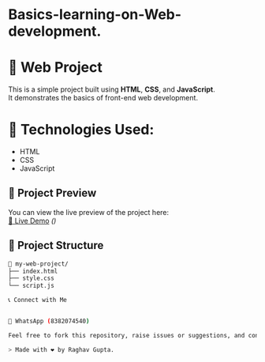 # Basics-learning-on-Web-development.
# 🚀  Web Project

This is a simple project built using **HTML**, **CSS**, and **JavaScript**.  
It demonstrates the basics of front-end web development.

# 🔧 Technologies Used:

- HTML
- CSS  
- JavaScript 

## 📸 Project Preview

You can view the live preview of the project here:  
[🔗 Live Demo](#) *()*

## 📁 Project Structure

```bash
📁 my-web-project/
├── index.html
├── style.css
└── script.js

📞 Connect with Me


💬 WhatsApp (8382074540)

Feel free to fork this repository, raise issues or suggestions, and connect with me.

> Made with ❤️ by Raghav Gupta.

